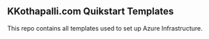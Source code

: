 ## KKothapalli.com Quikstart Templates

This repo contains all templates used to set up Azure Infrastructure.